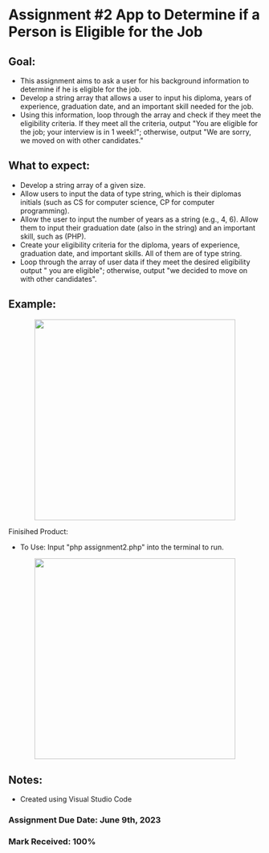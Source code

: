 # Assignment #2 App to Determine if a Person is Eligible for the Job

## Goal: 
- This assignment aims to ask a user for his background information to determine if he is eligible for the job.
- Develop a string array that allows a user to input his diploma, years of experience, graduation date, and an important skill needed for the job.
- Using this information, loop through the array and check if they meet the eligibility criteria. If they meet all the criteria, output "You are eligible for the job; your interview is in 1 week!"; otherwise, output "We are sorry, we moved on with other candidates."

## What to expect:
- Develop a string array of a given size.
- Allow users to input the data of type string, which is their diplomas initials (such as CS for computer science, CP for computer programming).
- Allow the user to input the number of years as a string (e.g., 4, 6). Allow them to input their graduation date (also in the string) and an important skill, such as (PHP).
- Create your eligibility criteria for the diploma, years of experience, graduation date, and important skills. All of them are of type string.
- Loop through the array of user data if they meet the desired eligibility output " you are eligible"; otherwise, output "we decided to move on with other candidates".

## Example: 
<p align="center">
<img width="400" src="https://github.com/matthewantonis-georgiancollege/PHP_COMP1006/assets/122380719/6a585c57-e962-40b7-be54-893970859acc">
<p/>

Finisihed Product: 
- To Use: Input "php assignment2.php" into the terminal to run.

<p align="center">
<img width="400" src="https://github.com/matthewantonis-georgiancollege/PHP_COMP1006/assets/122380719/3d800f1f-a1fb-418b-940d-dde73ca7a1fd">
<p/>

## Notes: 
- Created using Visual Studio Code

### Assignment Due Date: June 9th, 2023
### Mark Received: 100%

